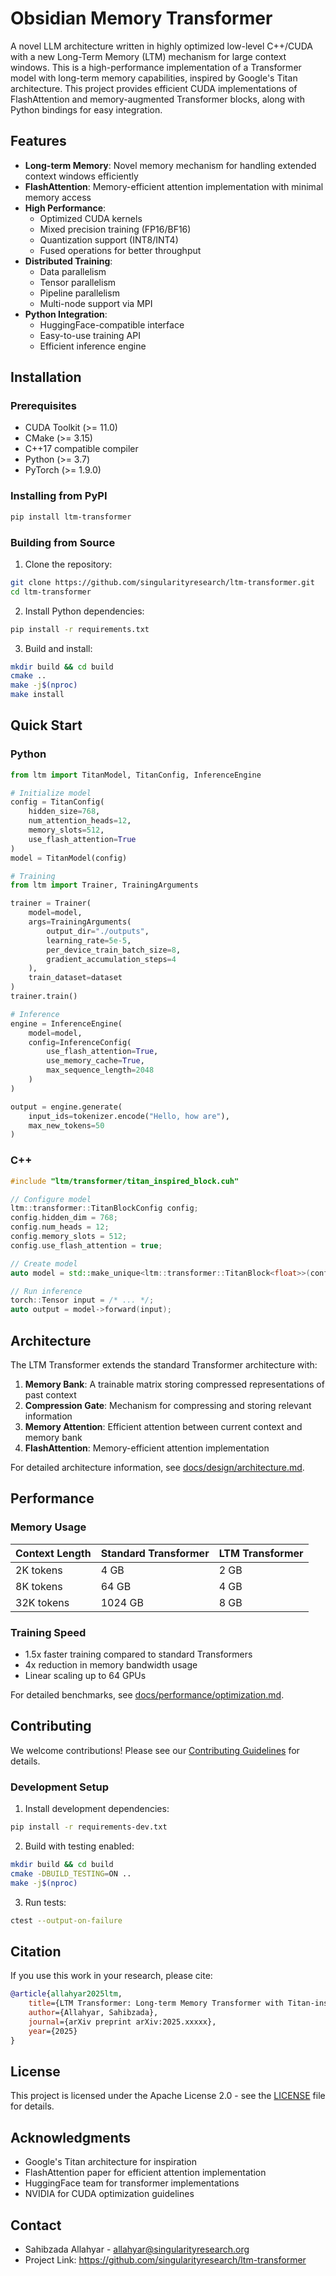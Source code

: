 # Obsidian Memory Transformer


A novel LLM architecture written in highly optimized low-level C++/CUDA with a new Long-Term Memory (LTM) mechanism for large context windows. This is a high-performance implementation of a Transformer model with long-term memory capabilities, inspired by Google's Titan architecture. This project provides efficient CUDA implementations of FlashAttention and memory-augmented Transformer blocks, along with Python bindings for easy integration.

## Features

- **Long-term Memory**: Novel memory mechanism for handling extended context windows efficiently
- **FlashAttention**: Memory-efficient attention implementation with minimal memory access
- **High Performance**:
  - Optimized CUDA kernels
  - Mixed precision training (FP16/BF16)
  - Quantization support (INT8/INT4)
  - Fused operations for better throughput
- **Distributed Training**:
  - Data parallelism
  - Tensor parallelism
  - Pipeline parallelism
  - Multi-node support via MPI
- **Python Integration**:
  - HuggingFace-compatible interface
  - Easy-to-use training API
  - Efficient inference engine

## Installation

### Prerequisites

- CUDA Toolkit (>= 11.0)
- CMake (>= 3.15)
- C++17 compatible compiler
- Python (>= 3.7)
- PyTorch (>= 1.9.0)

### Installing from PyPI

```bash
pip install ltm-transformer
```

### Building from Source

1. Clone the repository:
```bash
git clone https://github.com/singularityresearch/ltm-transformer.git
cd ltm-transformer
```

2. Install Python dependencies:
```bash
pip install -r requirements.txt
```

3. Build and install:
```bash
mkdir build && cd build
cmake ..
make -j$(nproc)
make install
```

## Quick Start

### Python

```python
from ltm import TitanModel, TitanConfig, InferenceEngine

# Initialize model
config = TitanConfig(
    hidden_size=768,
    num_attention_heads=12,
    memory_slots=512,
    use_flash_attention=True
)
model = TitanModel(config)

# Training
from ltm import Trainer, TrainingArguments

trainer = Trainer(
    model=model,
    args=TrainingArguments(
        output_dir="./outputs",
        learning_rate=5e-5,
        per_device_train_batch_size=8,
        gradient_accumulation_steps=4
    ),
    train_dataset=dataset
)
trainer.train()

# Inference
engine = InferenceEngine(
    model=model,
    config=InferenceConfig(
        use_flash_attention=True,
        use_memory_cache=True,
        max_sequence_length=2048
    )
)

output = engine.generate(
    input_ids=tokenizer.encode("Hello, how are"),
    max_new_tokens=50
)
```

### C++

```cpp
#include "ltm/transformer/titan_inspired_block.cuh"

// Configure model
ltm::transformer::TitanBlockConfig config;
config.hidden_dim = 768;
config.num_heads = 12;
config.memory_slots = 512;
config.use_flash_attention = true;

// Create model
auto model = std::make_unique<ltm::transformer::TitanBlock<float>>(config);

// Run inference
torch::Tensor input = /* ... */;
auto output = model->forward(input);
```

## Architecture

The LTM Transformer extends the standard Transformer architecture with:

1. **Memory Bank**: A trainable matrix storing compressed representations of past context
2. **Compression Gate**: Mechanism for compressing and storing relevant information
3. **Memory Attention**: Efficient attention between current context and memory bank
4. **FlashAttention**: Memory-efficient attention implementation

For detailed architecture information, see [docs/design/architecture.md](docs/design/architecture.md).

## Performance

### Memory Usage

| Context Length | Standard Transformer | LTM Transformer |
|---------------|---------------------|-----------------|
| 2K tokens     | 4 GB                | 2 GB           |
| 8K tokens     | 64 GB               | 4 GB           |
| 32K tokens    | 1024 GB             | 8 GB           |

### Training Speed

- 1.5x faster training compared to standard Transformers
- 4x reduction in memory bandwidth usage
- Linear scaling up to 64 GPUs

For detailed benchmarks, see [docs/performance/optimization.md](docs/performance/optimization.md).

## Contributing

We welcome contributions! Please see our [Contributing Guidelines](CONTRIBUTING.md) for details.

### Development Setup

1. Install development dependencies:
```bash
pip install -r requirements-dev.txt
```

2. Build with testing enabled:
```bash
mkdir build && cd build
cmake -DBUILD_TESTING=ON ..
make -j$(nproc)
```

3. Run tests:
```bash
ctest --output-on-failure
```

## Citation

If you use this work in your research, please cite:

```bibtex
@article{allahyar2025ltm,
    title={LTM Transformer: Long-term Memory Transformer with Titan-inspired Architecture},
    author={Allahyar, Sahibzada},
    journal={arXiv preprint arXiv:2025.xxxxx},
    year={2025}
}
```

## License

This project is licensed under the Apache License 2.0 - see the [LICENSE](LICENSE) file for details.

## Acknowledgments

- Google's Titan architecture for inspiration
- FlashAttention paper for efficient attention implementation
- HuggingFace team for transformer implementations
- NVIDIA for CUDA optimization guidelines

## Contact

- Sahibzada Allahyar - allahyar@singularityresearch.org
- Project Link: https://github.com/singularityresearch/ltm-transformer
